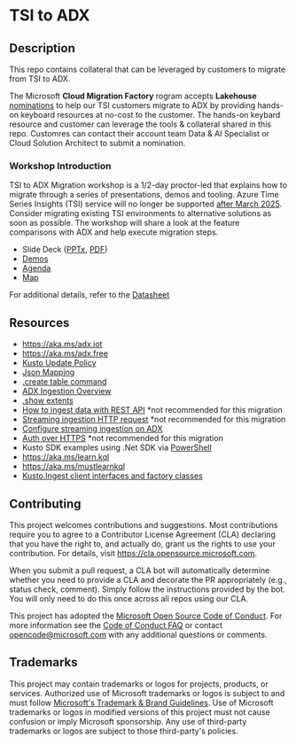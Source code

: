# TSI to ADX

## Description
This repo contains collateral that can be leveraged by customers to migrate from TSI to ADX. 

The Microsoft **Cloud Migration Factory** rogram accepts **Lakehouse** [nominations](https://aka.ms/cmf) to help our TSI customers migrate to ADX by providing hands-on keyboard resources at no-cost to the customer. The hands-on keybard resource and customer can leverage the tools & collateral shared in this repo. Customres can contact their account team Data & AI Specialist or Cloud Solution Architect to submit a nomination. 


### Workshop Introduction
TSI to ADX Migration workshop is a 1/2-day proctor-led that explains how to migrate through a series of presentations, demos and tooling. Azure Time Series Insights (TSI) service will no longer be supported [after March 2025](https://aka.ms/tsi2adx). Consider migrating existing TSI environments to alternative solutions as soon as possible. The workshop will share a look at the feature comparisons with ADX and help execute migration steps.

- Slide Deck ([PPTx](PPTs/TSI%20to%20ADX%20-%20Lessons.pptx), [PDF](PPTs/TSI%20to%20ADX%20-%20Lessons.pdf))
- [Demos](PPTs/Demos.md)
- [Agenda](PPTs/Agenda.md)
- [Map](PPTs/Map.md)

For additional details, refer to the [Datasheet](url) 

## Resources
- https://aka.ms/adx.iot
- https://aka.ms/adx.free
- [Kusto Update Policy](https://learn.microsoft.com/azure/data-explorer/kusto/management/updatepolicy)
- [Json Mapping](https://learn.microsoft.com/azure/data-explorer/kusto/management/json-mapping)
- [.create table command](https://learn.microsoft.com/azure/data-explorer/kusto/management/create-table-command)
- [ADX Ingestion Overview](https://learn.microsoft.com/en-us/azure/data-explorer/ingest-data-overview)
- [.show extents](https://learn.microsoft.com/azure/data-explorer/kusto/management/show-extents)
- [How to ingest data with REST API](https://learn.microsoft.com/azure/data-explorer/kusto/api/netfx/kusto-ingest-client-rest) *not recommended for this migration
- [Streaming ingestion HTTP request](https://learn.microsoft.com/azure/data-explorer/kusto/api/rest/streaming-ingest) *not recommended for this migration
- [Configure streaming ingestion on ADX](https://learn.microsoft.com/azure/data-explorer/ingest-data-streaming?tabs=azure-portal%2Ccsharp)
- [Auth over HTTPS](https://learn.microsoft.com/en-us/azure/data-explorer/kusto/api/rest/authentication) *not recommended for this migration
- Kusto SDK examples using .Net SDK via [PowerShell](https://github.com/Azure/ADXIoTAnalytics/tree/main/assets/OfficialDemos/Others/PowerShell)
- https://aka.ms/learn.kql
- https://aka.ms/mustlearnkql
- [Kusto.Ingest client interfaces and factory classes](https://learn.microsoft.com/azure/data-explorer/kusto/api/netfx/kusto-ingest-client-reference#class-kustoingestionproperties)

## Contributing

This project welcomes contributions and suggestions.  Most contributions require you to agree to a
Contributor License Agreement (CLA) declaring that you have the right to, and actually do, grant us
the rights to use your contribution. For details, visit https://cla.opensource.microsoft.com.

When you submit a pull request, a CLA bot will automatically determine whether you need to provide
a CLA and decorate the PR appropriately (e.g., status check, comment). Simply follow the instructions
provided by the bot. You will only need to do this once across all repos using our CLA.

This project has adopted the [Microsoft Open Source Code of Conduct](https://opensource.microsoft.com/codeofconduct/).
For more information see the [Code of Conduct FAQ](https://opensource.microsoft.com/codeofconduct/faq/) or
contact [opencode@microsoft.com](mailto:opencode@microsoft.com) with any additional questions or comments.

## Trademarks

This project may contain trademarks or logos for projects, products, or services. Authorized use of Microsoft 
trademarks or logos is subject to and must follow 
[Microsoft's Trademark & Brand Guidelines](https://www.microsoft.com/en-us/legal/intellectualproperty/trademarks/usage/general).
Use of Microsoft trademarks or logos in modified versions of this project must not cause confusion or imply Microsoft sponsorship.
Any use of third-party trademarks or logos are subject to those third-party's policies.
